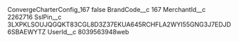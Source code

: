 <?xml version="1.0" encoding="UTF-8"?>
<CustomMetadata xmlns="http://soap.sforce.com/2006/04/metadata" xmlns:xsi="http://www.w3.org/2001/XMLSchema-instance" xmlns:xsd="http://www.w3.org/2001/XMLSchema">
    <label>ConvergeCharterConfig_167</label>
    <protected>false</protected>
    <values>
        <field>BrandCode__c</field>
        <value xsi:type="xsd:string">167</value>
    </values>
    <values>
        <field>MerchantId__c</field>
        <value xsi:type="xsd:string">2262716</value>
    </values>
    <values>
        <field>SslPin__c</field>
        <value xsi:type="xsd:string">3LXPKLSOUJQGQKT83CGL8D3Z37EKUA645RCHFLA2WYI55GNG3J7EDJD6SBAEWYTZ</value>
    </values>
    <values>
        <field>UserId__c</field>
        <value xsi:type="xsd:string">8039563948web</value>
    </values>
</CustomMetadata>
